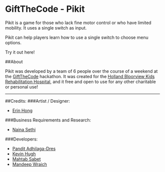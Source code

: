 # GiftTheCode - Pikit

Pikit is a game for those who lack fine motor control or who have limited mobility. It uses a single switch as input.

Pikit can help players learn how to use a single switch to choose menu options.

Try it out here!

##About

Pikit was developed by a team of 6 people over the course of a weekend at the [GiftTheCode](http://www.giftthecode.ca) hackathon. It was created for the [Holland Bloorview Kids Rehabilitation Hospital](http://hollandbloorview.ca/Home), and it free and open to use for any other charitable or personal use!

---

##Credits:
###Artist / Designer: 
* [Erin Hong](http://www.serinhong.com)

###Business Requirements and Research: 
* [Naina Sethi](http://nainasethi.squarespace.com)

###Developers: 
* [Pandit Adhilaga-Dres](https://www.linkedin.com/in/panditadhilagadres)
* [Kevin Hugh](http://kevinhugh.com)
* [Mahtab Sabet](https://ca.linkedin.com/in/mahtabsabet)
* [Mandeep Wraich](https://github.com/mwraich)
